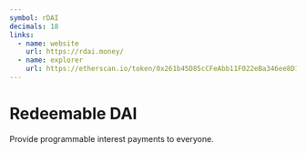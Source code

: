 ```yaml
---
symbol: rDAI
decimals: 18
links:
  - name: website
    url: https://rdai.money/
  - name: explorer
    url: https://etherscan.io/token/0x261b45D85cCFeAbb11F022eBa346ee8D1cd488c0
---
```


# Redeemable DAI

Provide programmable interest payments to everyone.
